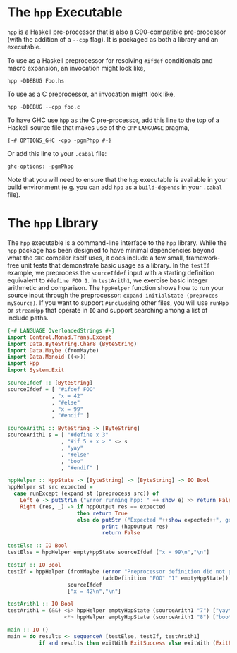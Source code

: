 # The `hpp` Executable
`hpp` is a Haskell pre-processor that is also a C90-compatible
pre-processor (with the addition of a `--cpp` flag). It is
packaged as both a library and an executable.

To use as a Haskell preprocessor for resolving `#ifdef` conditionals
and macro expansion, an invocation might look like,

```
hpp -DDEBUG Foo.hs
```

To use as a C preprocessor, an invocation might look like,

```
hpp -DDEBUG --cpp foo.c
```

To have GHC use `hpp` as the C pre-processor, add this line to the top
of a Haskell source file that makes use of the `CPP` `LANGUAGE`
pragma,

```
{-# OPTIONS_GHC -cpp -pgmPhpp #-}
```

Or add this line to your `.cabal` file:

```
ghc-options: -pgmPhpp
```

Note that you will need to ensure that the `hpp` executable is available in your build environment (e.g. you can add `hpp` as a `build-depends` in your `.cabal` file).

# The `hpp` Library

The `hpp` executable is a command-line interface to the `hpp` library. While the `hpp` package has been designed to have minimal dependencies beyond what the `GHC` compiler itself uses, it does include a few small, framework-free unit tests that demonstrate basic usage as a library. In the `testIf` example, we preprocess the `sourceIfdef` input with a starting definition equivalent to `#define FOO 1`. In `testArith1`, we exercise basic integer arithmetic and comparison. The `hppHelper` function shows how to run your source input through the preprocessor: `expand initialState (preproces mySource)`. If you want to support `#include`ing other files, you will use `runHpp` or `streamHpp` that operate in `IO` and support searching among a list of include paths.

```haskell
{-# LANGUAGE OverloadedStrings #-}
import Control.Monad.Trans.Except
import Data.ByteString.Char8 (ByteString)
import Data.Maybe (fromMaybe)
import Data.Monoid ((<>))
import Hpp
import System.Exit

sourceIfdef :: [ByteString]
sourceIfdef = [ "#ifdef FOO"
              , "x = 42"
              , "#else"
              , "x = 99"
              , "#endif" ]

sourceArith1 :: ByteString -> [ByteString]
sourceArith1 s = [ "#define x 3"
                 , "#if 5 + x > " <> s
                 , "yay"
                 , "#else"
                 , "boo"
                 , "#endif" ]

hppHelper :: HppState -> [ByteString] -> [ByteString] -> IO Bool
hppHelper st src expected =
  case runExcept (expand st (preprocess src)) of
    Left e -> putStrLn ("Error running hpp: " ++ show e) >> return False
    Right (res, _) -> if hppOutput res == expected
                      then return True
                      else do putStr ("Expected "++show expected++", got")
                              print (hppOutput res)
                              return False

testElse :: IO Bool
testElse = hppHelper emptyHppState sourceIfdef ["x = 99\n","\n"]

testIf :: IO Bool
testIf = hppHelper (fromMaybe (error "Preprocessor definition did not parse")
                              (addDefinition "FOO" "1" emptyHppState))
                   sourceIfdef
                   ["x = 42\n","\n"]

testArith1 :: IO Bool
testArith1 = (&&) <$> hppHelper emptyHppState (sourceArith1 "7") ["yay\n","\n"]
                  <*> hppHelper emptyHppState (sourceArith1 "8") ["boo\n","\n"]

main :: IO ()
main = do results <- sequenceA [testElse, testIf, testArith1]
          if and results then exitWith ExitSuccess else exitWith (ExitFailure 1)
```
